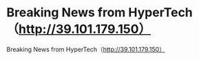 # Breaking News from HyperTech（http://39.101.179.150）

Breaking News from HyperTech（http://39.101.179.150）